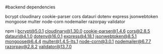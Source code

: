 #backend dependencies

bcrypt 
cloudinary 
cookie-parser 
cors 
datauri 
dotenv 
express 
jsonwebtoken 
mongoose 
multer 
node-corn 
nodemailer 
razorpay 
validator

npm i bcrypt@5.0.1 cloudinary@1.30.0 cookie-parser@1.4.6 cors@2.8.5 datauri@4.1.0 dotenv@16.0.1 express@4.18.1 jsonwebtoken@8.5.1 mongoose@6.4.4 multer@1.4.5-lts.1 node-corn@3.0.1 nodemailer@6.7.7 razorpay@2.8.2 validator@13.7.0